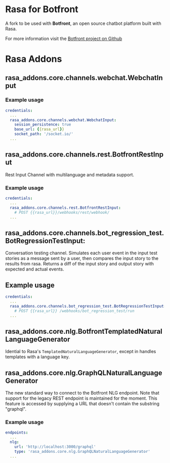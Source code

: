 # Rasa for Botfront

A fork to be used with **Botfront**, an open source chatbot platform built with Rasa.

For more information visit the [Botfront project on Github](https://github.com/botfront/botfront)


# Rasa Addons

## rasa_addons.core.channels.webchat.WebchatInput

### Example usage

```yaml
credentials:
  ...
  rasa_addons.core.channels.webchat.WebchatInput:
    session_persistence: true
    base_url: {{rasa_url}}
    socket_path: '/socket.io/'
  ...
```

## rasa_addons.core.channels.rest.BotfrontRestInput

Rest Input Channel with multilanguage and metadata support.

### Example usage

```yaml
credentials:
  ...
  rasa_addons.core.channels.rest.BotfrontRestInput:
    # POST {{rasa_url}}/webhooks/rest/webhook/
  ...
```

## rasa_addons.core.channels.bot_regression_test.BotRegressionTestInput:
Conversation testing channel. Simulates each user event in the input test stories as a message sent by a user, then compares the input story to the results from rasa. Returns a diff of the input story and output story with expected and actual events.

## Example usage

```yaml
credentials:
  ...
  rasa_addons.core.channels.bot_regression_test.BotRegressionTestInput: {}
    # POST {{rasa_url}} /webhooks/bot_regression_test/run
  ...
```

## rasa_addons.core.nlg.BotfrontTemplatedNaturalLanguageGenerator

Idential to Rasa's `TemplatedNaturalLanguageGenerator`, except in handles templates with a language key.

## rasa_addons.core.nlg.GraphQLNaturalLanguageGenerator

The new standard way to connect to the Botfront NLG endpoint. Note that support for the legacy REST endpoint is maintained for the moment. This feature is accessed by supplying a URL that doesn't contain the substring "graphql".

### Example usage

```yaml
endpoints:
  ...
  nlg:
    url: 'http://localhost:3000/graphql'
    type: 'rasa_addons.core.nlg.GraphQLNaturalLanguageGenerator'
  ...
```
